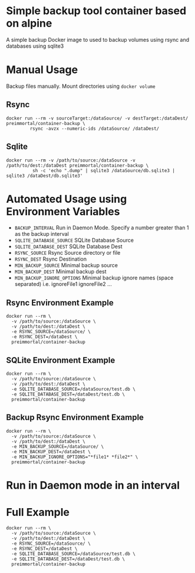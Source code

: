 # Simple backup tool container based on alpine

A simple backup Docker image to used to backup volumes using rsync and databases using sqlite3

# Manual Usage

Backup files manually. Mount directories using `docker volume`

## Rsync

    docker run --rm -v sourceTarget:/dataSource/ -v destTarget:/dataDest/ preimmortal/container-backup \
             rsync -avzx --numeric-ids /dataSource/ /dataDest/

## Sqlite

    docker run --rm -v /path/to/source:/dataSource -v /path/to/dest:/dataDest preimmortal/container-backup \
              sh -c 'echo ".dump" | sqlite3 /dataSource/db.sqlite3 | sqlite3 /dataDest/db.sqlite3'

# Automated Usage using Environment Variables

- `BACKUP_INTERVAL` Run in Daemon Mode. Specify a number greater than 1 as the backup interval
- `SQLITE_DATABASE_SOURCE` SQLite Database Source
- `SQLITE_DATABASE_DEST` SQLite Database Dest
- `RSYNC_SOURCE` Rsync Source directory or file
- `RSYNC_DEST` Rsync Destination
- `MIN_BACKUP_SOURCE` Minimal backup source
- `MIN_BACKUP_DEST` Minimal backup dest
- `MIN_BACKUP_IGNORE_OPTIONS` Minimal backup ignore names (space separated) i.e. ignoreFile1 ignoreFile2 ...

## Rsync Environment Example

    docker run --rm \
      -v /path/to/source:/dataSource \
      -v /path/to/dest:/dataDest \
      -e RSYNC_SOURCE=/dataSource/ \
      -e RSYNC_DEST=/dataDest \
      preimmortal/container-backup

## SQLite Environment Example

    docker run --rm \
      -v /path/to/source:/dataSource \
      -v /path/to/dest:/dataDest \
      -e SQLITE_DATABASE_SOURCE=/dataSource/test.db \
      -e SQLITE_DATABASE_DEST=/dataDest/test.db \
      preimmortal/container-backup

## Backup Rsync Environment Example

    docker run --rm \
      -v /path/to/source:/dataSource \
      -v /path/to/dest:/dataDest \
      -e MIN_BACKUP_SOURCE=/dataSource/ \
      -e MIN_BACKUP_DEST=/dataDest \
      -e MIN_BACKUP_IGNORE_OPTIONS="*file1* *file2*" \
      preimmortal/container-backup

# Run in Daemon mode in an interval

# Full Example

    docker run --rm \
      -v /path/to/source:/dataSource \
      -v /path/to/dest:/dataDest \
      -e RSYNC_SOURCE=/dataSource/ \
      -e RSYNC_DEST=/dataDest \
      -e SQLITE_DATABASE_SOURCE=/dataSource/test.db \
      -e SQLITE_DATABASE_DEST=/dataDest/test.db \
      preimmortal/container-backup
